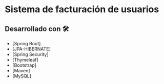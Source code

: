 # Sistema de facturación de usuarios

## Desarrollado con 🛠️

* [Spring Boot]
* [JPA-HIBERNATE]
* [Spring Security]
* [Thymeleaf]
* [Bootstrap]
* [Maven]
* [MySQL]
